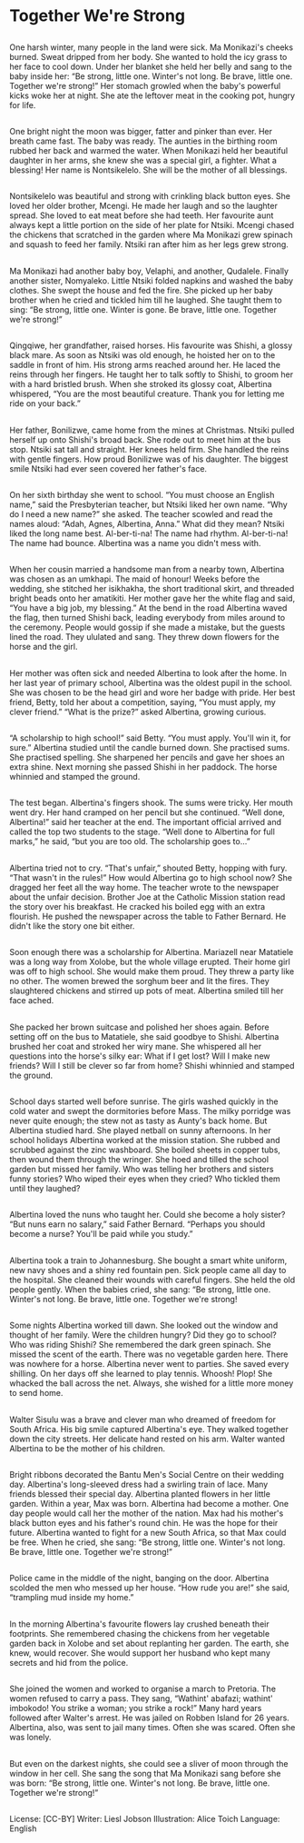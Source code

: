 # Together We're Strong

##
One harsh winter, many people in the land were sick. Ma
Monikazi's cheeks burned. Sweat dripped from her body. She
wanted to hold the icy grass to her face to cool down. Under her
blanket she held her belly and sang to the baby inside her: “Be
strong, little one. Winter's not long. Be brave, little one. Together
we're strong!”
Her stomach growled when the baby's powerful kicks woke her at
night. She ate the leftover meat in the cooking pot, hungry for life.

##
One bright night the moon was
bigger, fatter and pinker than ever.
Her breath came fast. The baby was
ready. The aunties in the birthing
room rubbed her back and warmed
the water. When Monikazi held her
beautiful daughter in her arms, she
knew she was a special girl, a
fighter.
What a blessing! Her name is
Nontsikelelo. She will be the mother
of all blessings.

##
Nontsikelelo was beautiful and
strong with crinkling black button
eyes. She loved her older brother,
Mcengi. He made her laugh and so
the laughter spread. She loved to
eat meat before she had teeth. Her
favourite aunt always kept a little
portion on the side of her plate for
Ntsiki. Mcengi chased the chickens
that scratched in the garden where
Ma Monikazi grew spinach and
squash to feed her family. Ntsiki ran
after him as her legs grew strong.

##
Ma Monikazi had another baby boy, Velaphi, and another,
Qudalele. Finally another sister, Nomyaleko. Little Ntsiki folded
napkins and washed the baby clothes. She swept the house and
fed the fire. She picked up her baby brother when he cried and
tickled him till he laughed.
She taught them to sing: “Be strong, little one. Winter is gone. Be
brave, little one. Together we're strong!”

##
Qingqiwe, her grandfather, raised
horses. His favourite was Shishi, a
glossy black mare. As soon as Ntsiki
was old enough, he hoisted her on
to the saddle in front of him. His
strong arms reached around her. He
laced the reins through her fingers.
He taught her to talk softly to
Shishi, to groom her with a hard
bristled brush. When she stroked its
glossy coat, Albertina whispered,
“You are the most beautiful
creature. Thank you for letting me
ride on your back.”

##
Her father, Bonilizwe, came home from the mines at Christmas.
Ntsiki pulled herself up onto Shishi's broad back. She rode out to
meet him at the bus stop. Ntsiki sat tall and straight. Her
knees held firm. She handled the reins with gentle fingers.
How proud Bonilizwe was of his daughter. The biggest smile Ntsiki
had ever seen covered her father's face.

##
On her sixth birthday she went to
school. “You must choose an English
name,” said the Presbyterian
teacher, but Ntsiki liked her own
name. “Why do I need a new
name?” she asked. The teacher
scowled and read the names aloud:
“Adah, Agnes, Albertina, Anna.”
What did they mean? Ntsiki liked
the long name best.
Al-ber-ti-na! The name had rhythm.
Al-ber-ti-na! The name had bounce.
Albertina was a name you didn't
mess with.

##
When her cousin married a handsome man from a nearby town,
Albertina was chosen as an umkhapi. The maid of honour! Weeks
before the wedding, she stitched her isikhakha, the short
traditional skirt, and threaded bright beads onto her amatikiti. Her
mother gave her the white flag and said, “You have a big job, my
blessing.”
At the bend in the road Albertina waved the flag, then turned
Shishi back, leading everybody from miles around to the
ceremony. People would gossip if she made a mistake, but the
guests lined the road. They ululated and sang. They threw down
flowers for the horse and the girl.

##
Her mother was often sick and
needed Albertina to look after the
home. In her last year of primary
school, Albertina was the oldest
pupil in the school. She was chosen
to be the head girl and wore her
badge with pride.
Her best friend, Betty, told her
about a competition, saying, “You
must apply, my clever friend.”
“What is the prize?” asked
Albertina, growing curious.

##
“A scholarship to high school!” said Betty. “You must apply. You'll
win it, for sure.”
Albertina studied until the candle burned down. She practised
sums. She practised spelling. She sharpened her pencils and gave
her shoes an extra shine. Next morning she passed Shishi in her
paddock. The horse whinnied and stamped the ground.

##
The test began. Albertina's fingers
shook. The sums were tricky. Her
mouth went dry. Her hand cramped
on her pencil but she continued.
“Well done, Albertina!” said her
teacher at the end. The important
official arrived and called the top
two students to the stage. “Well
done to Albertina for full marks,” he
said, “but you are too old. The
scholarship goes to…”

##
Albertina tried not to cry. “That's unfair,” shouted Betty, hopping
with fury. “That wasn't in the rules!” How would Albertina go to
high school now? She dragged her feet all the way home.
The teacher wrote to the newspaper about the unfair decision.
Brother Joe at the Catholic Mission station read the story over his
breakfast. He cracked his boiled egg with an extra flourish. He
pushed the newspaper across the table to Father Bernard. He
didn't like the story one bit either.

##
Soon enough there was a
scholarship for Albertina. Mariazell
near Matatiele was a long way from
Xolobe, but the whole village
erupted. Their home girl was off to
high school. She would make them
proud. They threw a party like no
other. The women brewed the
sorghum beer and lit the fires. They
slaughtered chickens and stirred up
pots of meat. Albertina smiled till
her face ached.

##
She packed her brown suitcase and polished her shoes again.
Before setting off on the bus to
Matatiele, she said goodbye to Shishi. Albertina brushed her coat
and stroked her wiry mane. She whispered all her questions into
the horse's silky ear: What if I get lost? Will I make new friends?
Will I still be clever so far from home? Shishi whinnied and
stamped the ground.

##
School days started well before sunrise. The girls washed quickly
in the cold water and swept the dormitories before Mass. The milky
porridge was never quite enough; the stew not as tasty as Aunty's
back home. But Albertina studied hard. She played netball on
sunny afternoons.
In her school holidays Albertina worked at the mission station. She
rubbed and scrubbed against the zinc washboard. She boiled
sheets in copper tubs, then wound them through the wringer. She
hoed and tilled the school garden but missed her family. Who was
telling her brothers and sisters funny stories? Who wiped their
eyes when they cried? Who tickled them until they laughed?

##
Albertina loved the nuns who taught
her. Could she become a holy
sister?
“But nuns earn no salary,” said
Father Bernard. “Perhaps you
should become a nurse? You'll be
paid while you study.”

##
Albertina took a train to
Johannesburg. She bought a smart
white uniform, new navy shoes and
a shiny red fountain pen. Sick
people came all day to the hospital.
She cleaned their wounds with
careful fingers. She held the old
people gently. When the babies
cried, she sang: “Be strong, little
one. Winter's not long. Be brave,
little one. Together we're strong!

##
Some nights Albertina worked till dawn. She looked out the window
and thought of her family. Were the children hungry? Did they go
to school? Who was riding Shishi? She remembered the dark green
spinach. She missed the scent of the earth. There was no
vegetable garden here. There was nowhere for a horse.
Albertina never went to parties. She saved every shilling. On her
days off she learned to play tennis. Whoosh! Plop! She whacked
the ball across the net. Always, she wished for a little more money
to send home.

##
Walter Sisulu was a brave and
clever man who dreamed of
freedom for South Africa. His big
smile captured Albertina's eye.
They walked together down the city
streets. Her delicate hand rested on
his arm. Walter wanted Albertina to
be the mother of his children.

##
Bright ribbons decorated the Bantu Men's Social Centre on their
wedding day. Albertina's long-sleeved dress had a swirling train of
lace. Many friends blessed their special day. Albertina planted
flowers in her little garden. Within a year, Max was born. Albertina
had become a mother. One day people would call her the mother
of the nation.
Max had his mother's black button eyes and his father's round
chin. He was the hope for their future. Albertina wanted to fight for
a new South Africa, so that Max could be free. When he cried, she
sang: “Be strong, little one. Winter's not long. Be brave, little one.
Together we're strong!”

##
Police came in the middle of the
night, banging on the door.
Albertina scolded the men who
messed up her house. “How rude
you are!” she said, “trampling mud
inside my home.”

##
In the morning Albertina's favourite flowers lay crushed beneath
their footprints. She remembered chasing the chickens from her
vegetable garden back in Xolobe and set about replanting her
garden. The earth, she knew, would recover.
She would support her husband who kept many secrets and hid
from the police.

##
She joined the women and worked to organise a march to Pretoria.
The women refused to carry a pass. They sang, “Wathint' abafazi;
wathint' imbokodo! You strike a woman; you strike a rock!”
Many hard years followed after Walter's arrest. He was jailed on
Robben Island for 26 years. Albertina, also, was sent to jail many
times. Often she was scared. Often she was lonely.

##
But even on the darkest nights, she
could see a sliver of moon through
the window in her cell. She sang the
song that Ma Monikazi sang before
she was born: “Be strong, little one.
Winter's not long. Be brave, little
one. Together we're strong!”

##
License: [CC-BY]
Writer: Liesl Jobson
Illustration: Alice Toich
Language: English

